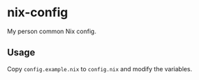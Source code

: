 # nix-config

My person common Nix config.


## Usage

Copy `config.example.nix` to `config.nix` and modify the variables.

